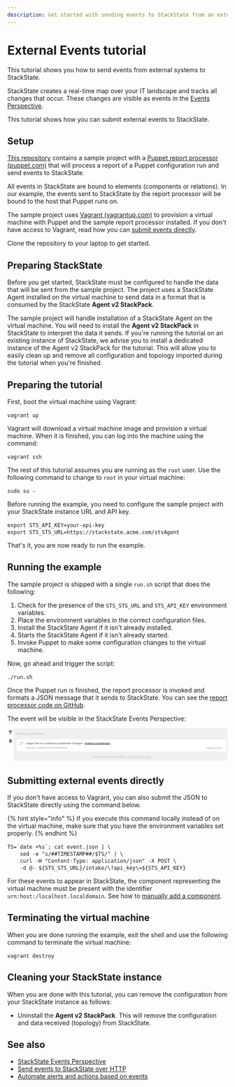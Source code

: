 ```yaml
---
description: Get started with sending events to StackState from an external system.
---
```



# External Events tutorial

This tutorial shows you how to send events from external systems to StackState.

StackState creates a real-time map over your IT landscape and tracks all changes that occur. These changes are visible as events in the [Events Perspective](/use/views/events_perspective.md).

This tutorial shows how you can submit external events to StackState.

## Setup

[This repository](https://github.com/StackVista/custom-events-tutorial) contains a sample project with a [Puppet report processor \(puppet.com\)](https://puppet.com/docs/puppet/7.0/reporting_about.html) that will process a report of a Puppet configuration run and send events to StackState.

All events in StackState are bound to elements (components or relations). In our example, the events sent to StackState by the report processor will be bound to the host that Puppet runs on.

The sample project uses [Vagrant \(vagrantup.com\)](https://www.vagrantup.com/) to provision a virtual machine with Puppet and the sample report processor installed. If you don't have access to Vagrant, read how you can [submit events directly](#submitting-external-events-directly).

Clone the repository to your laptop to get started.

## Preparing StackState

Before you get started, StackState must be configured to handle the data that will be sent from the sample project. The project uses a StackState Agent installed on the virtual machine to send data in a format that is consumed by the StackState **Agent v2 StackPack**.

The sample project will handle installation of a StackState Agent on the virtual machine. You will need to install the **Agent v2 StackPack** in StackState to interpret the data it sends. If you're running the tutorial on an existing instance of StackState, we advise you to install a dedicated instance of the Agent v2 StackPack for the tutorial. This will allow you to easily clean up and remove all configuration and topology imported during the tutorial when you're finished.

## Preparing the tutorial

First, boot the virtual machine using Vagrant:

```text
vagrant up
```

Vagrant will download a virtual machine image and provision a virtual machine. When it is finished, you can log into the machine using the command:

```text
vagrant ssh
```

The rest of this tutorial assumes you are running as the `root` user. Use the following command to change to `root` in your virtual machine:

```text
sudo su -
```

Before running the example, you need to configure the sample project with your StackState instance URL and API key.

```text
export STS_API_KEY=your-api-key
export STS_STS_URL=https://stackstate.acme.com/stsAgent
```

That's it, you are now ready to run the example.

## Running the example

The sample project is shipped with a single `run.sh` script that does the following:

1. Check for the presence of the `STS_STS_URL` and `STS_API_KEY` environment variables.
2. Place the environment variables in the correct configuration files.
3. Install the StackState Agent if it isn't already installed.
4. Starts the StackState Agent if it isn't already started.
5. Invoke Puppet to make some configuration changes to the virtual machine.

Now, go ahead and trigger the script:

```text
./run.sh
```

Once the Puppet run is finished, the report processor is invoked and formats a JSON message that it sends to StackState. You can see the [report processor code on GitHub]( https://github.com/StackVista/custom-events-tutorial/blob/main/puppet/modules/stackstate/lib/puppet/reports/stackstate.rb).

The event will be visible in the StackState Events Perspective:

![](/.gitbook/assets/example-event-perspective.png)

## Submitting external events directly

If you don't have access to Vagrant, you can also submit the JSON to StackState directly using the command below. 

{% hint style="info" %}
If you execute this command locally instead of on the virtual machine, make sure that you have the environment variables set properly.
{% endhint %}

```text
TS=`date +%s`; cat event.json | \
    sed -e "s/##TIMESTAMP##/$TS/" | \
    curl -H "Content-Type: application/json" -X POST \
    -d @- ${STS_STS_URL}/intake/\?api_key\=${STS_API_KEY}
```

For these events to appear in StackState, the component representing the virtual machine must be present with the identifier `urn:host:/localhost.localdomain`. See how to [manually add a component](/configure/topology/how_to_create_manual_topology.md#how-to-create-components).


## Terminating the virtual machine

When you are done running the example, exit the shell and use the following command to terminate the virtual machine:

```text
vagrant destroy
```

## Cleaning your StackState instance

When you are done with this tutorial, you can remove the configuration from your StackState instance as follows:

* Uninstall the **Agent v2 StackPack**. This will remove the configuration and data received \(topology\) from StackState.


## See also

- [StackState Events Perspective](/use/views/events_perspective.md)
- [Send events to StackState over HTTP](/configure/telemetry/send_telemetry.md#send-telemetry-over-http)
- [Automate alerts and actions based on events](/configure/topology/event-handlers.md)